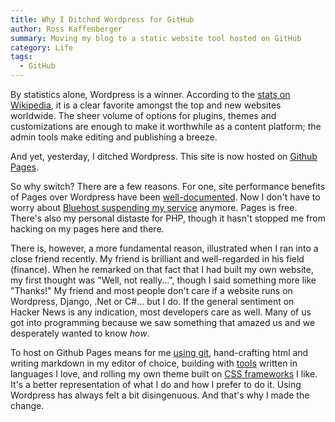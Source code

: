 ```yaml
---
title: Why I Ditched Wordpress for GitHub
author: Ross Kaffenberger
summary: Moving my blog to a static website tool hosted on GitHub
category: Life
tags:
  - GitHub
---
```


By statistics alone, Wordpress is a winner. According to the [stats on Wikipedia][1], it is a clear favorite amongst the top and new websites worldwide. The sheer volume of options for plugins, themes and customizations are enough to make it worthwhile as a content platform; the admin tools make editing and publishing a breeze.

And yet, yesterday, I ditched Wordpress. This site is now hosted on [Github Pages][2].

So why switch? There are a few reasons. For one, site performance benefits of Pages over Wordpress have been [well-documented][3]. Now I don't have to worry about [Bluehost suspending my service][4] anymore. Pages is free. There's also my personal distaste for PHP, though it hasn't stopped me from hacking on my pages here and there.

There is, however, a more fundamental reason, illustrated when I ran into a close friend recently. My friend is brilliant and well-regarded in his field (finance). When he remarked on that fact that I had built my own website, my first thought was "Well, not really...", though I said something more like "Thanks!" My friend and most people don't care if a website runs on Wordpress, Django, .Net or C#... but I do. If the general sentiment on Hacker News is any indication, most developers care as well. Many of us got into programming because we saw something that amazed us and we desperately wanted to know *how*.

To host on Github Pages means for me [using git][5], hand-crafting html and writing markdown in my editor of choice, building with [tools][6] written in languages I love, and rolling my own theme built on [CSS frameworks][7] I like. It's a better representation of what I do and how I prefer to do it. Using Wordpress has always felt a bit disingenuous. And that's why I made the change.

[1]:	http://en.wikipedia.org/wiki/WordPress
[2]:	http://pages.github.com/
[3]:	http://mbmccormick.com/2011/10/ditching-wordpress-for-jekyll-and-github/
[4]:	http://go.janleow.com/2011/06/my-wordpress-website-in-bluehost-is.html
[5]:	https://help.github.com/articles/creating-project-pages-manually
[6]:	http://jekyllrb.com/
[7]:	http://foundation.zurb.com/
